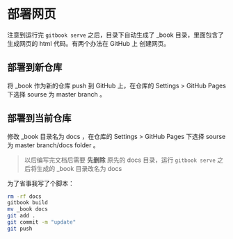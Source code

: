 # 部署网页

注意到运行完 `gitbook serve` 之后，目录下自动生成了 \_book 目录，里面包含了生成网页的 html 代码。有两个办法在 GitHub 上 创建网页。

## 部署到新仓库

将 \_book 作为新的仓库 push 到 GitHub 上，在仓库的 Settings > GitHub Pages 下选择 sourse 为 master branch 。

## 部署到当前仓库

修改 \_book 目录名为 docs ，在仓库的 Settings > GitHub Pages 下选择 sourse 为 master branch/docs folder 。

> 以后编写完文档后需要 **先删除** 原先的 docs 目录，运行 `gitbook serve` 之后将生成的 \_book 目录改名为 docs

为了省事我写了个脚本：

```sh
rm -rf docs
gitbook build
mv _book docs
git add .
git commit -m "update"
git push
```
